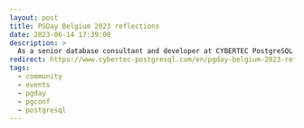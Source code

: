 ```yaml
---
layout: post
title: PGDay Belgium 2023 reflections
date: 2023-06-14 17:39:00
description: >
  As a senior database consultant and developer at CYBERTEC PostgreSQL International, I recently enjoyed presenting at PGDay Belgium 2023 at the UCLL campus Proximus in Haasrode.
redirect: https://www.cybertec-postgresql.com/en/pgday-belgium-2023-reflections/
tags:
  - community
  - events
  - pgday
  - pgconf
  - postgresql
---
```


